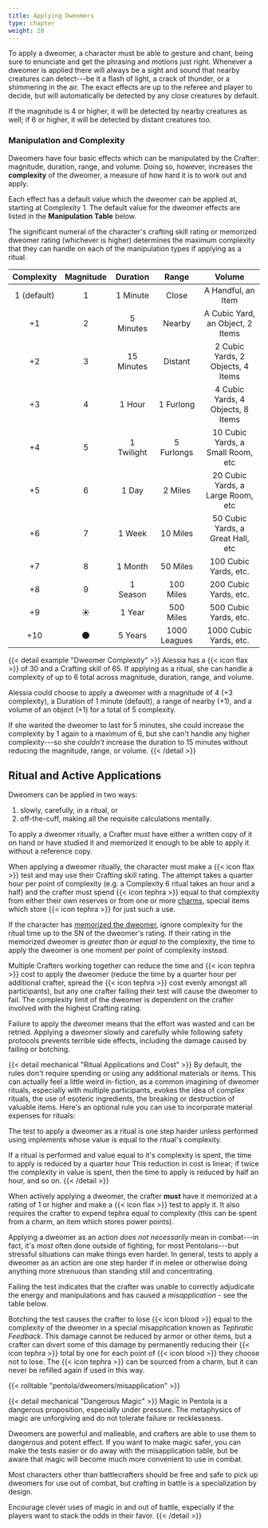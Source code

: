 ```yaml
---
title: Applying Dweomers
type: chapter
weight: 20
---
```


To apply a dweomer, a character must be able to gesture and chant, being sure to enunciate and get the phrasing and motions just right.
Whenever a dweomer is applied there will always be a sight and sound that nearby creatures can detect---be it a flash of light, a crack of thunder, or a shimmering in the air.
The exact effects are up to the referee and player to decide, but will automatically be detected by any close creatures by default.

If the magnitude is 4 or higher, it will be detected by nearby creatures as well;
if 6 or higher, it will be detected by distant creatures too.

### Manipulation and Complexity

Dweomers have four basic effects which can be manipulated by the Crafter: magnitude, duration, range, and volume.
Doing so, however, increases the **complexity** of the dweomer, a measure of how hard it is to work out and apply.

Each effect has a default value which the dweomer can be applied at, starting at Complexity 1.
The default value for the dweomer effects are listed in the **Manipulation Table** below.

The significant numeral of the character's crafting skill rating or memorized dweomer rating (whichever is higher) determines the maximum complexity that they can handle on each of the manipulation types if applying as a ritual.

| Complexity  | Magnitude |  Duration  |    Range     |        Volume       |
|:-----------:|:---------:|:----------:|:------------:|:-------------------:|
| 1 (default) |     1     | 1 Minute   | Close        | A Handful, an Item
|     +1      |     2     | 5 Minutes  | Nearby       | A Cubic Yard, an Object, 2 Items
|     +2      |     3     | 15 Minutes | Distant      | 2 Cubic Yards, 2 Objects, 4 Items
|     +3      |     4     | 1 Hour     | 1 Furlong    | 4 Cubic Yards, 4 Objects, 8 Items
|     +4      |     5     | 1 Twilight | 5 Furlongs   | 10 Cubic Yards, a Small Room, etc
|     +5      |     6     | 1 Day      | 2 Miles      | 20 Cubic Yards, a Large Room, etc
|     +6      |     7     | 1 Week     | 10 Miles     | 50 Cubic Yards, a Great Hall, etc
|     +7      |     8     | 1 Month    | 50 Miles     | 100 Cubic Yards, etc.
|     +8      |     9     | 1 Season   | 100 Miles    | 200 Cubic Yards, etc.
|     +9      |     ☀️️️    | 1 Year     | 500 Miles    | 500 Cubic Yards, etc.
|     +10     |     🌑    | 5 Years    | 1000 Leagues | 1000 Cubic Yards, etc.

{{< detail example "Dweomer Complexity" >}}
Alessia has a {{< icon flax >}} of 30 and a Crafting skill of 65.
If applying as a ritual, she can handle a complexity of up to 6 total across magnitude, duration, range, and volume.

Alessia could choose to apply a dweomer with a magnitude of 4 (+3 complexity), a Duration of 1 minute (default), a range of nearby (+1), and a volume of an object (+1) for a total of 5 complexity.

If she wanted the dweomer to last for 5 minutes, she could increase the complexity by 1 again to a maximum of 6, but she can't handle any higher complexity---so she _couldn't_ increase the duration to 15 minutes without reducing the magnitude, range, or volume.
{{< /detail >}}

## Ritual and Active Applications

Dweomers can be applied in two ways:

1. slowly, carefully, in a ritual, or
2. off-the-cuff, making all the requisite calculations mentally.

To apply a dweomer ritually, a Crafter must have either a written copy of it on hand or have studied it and memorized it enough to be able to apply it without a reference copy.

When applying a dweomer ritually, the character must make a {{< icon flax >}} test and may use their Crafting skill rating.
The attempt takes a quarter hour per point of complexity (e.g. a Complexity 6 ritual takes an hour and a half) and the crafter must spend {{< icon tephra >}} equal to that complexity from either their own reserves or from one or more [charms](), special items which store {{< icon tephra >}} for just such a use.

If the character has [memorized the dweomer](), ignore complexity for the ritual time up to the SN of the dweomer's rating.
If their rating in the memorized dweomer is _greater than or equal to_ the complexity, the time to apply the dweomer is one moment per point of complexity instead.

Multiple Crafters working together can reduce the time and {{< icon tephra >}} cost to apply the dweomer (reduce the time by a quarter hour per additional crafter, spread the {{< icon tephra >}} cost evenly amongst all participants), but any one crafter failing their test will cause the dweomer to fail.
The complexity limit of the dweomer is dependent on the crafter involved with the highest Crafting rating.

Failure to apply the dweomer means that the effort was wasted and can be retried.
Applying a dweomer slowly and carefully while following safety protocols prevents terrible side effects, including the damage caused by failing or botching.

{{< detail mechanical "Ritual Applications and Cost" >}}
By default, the rules don't require spending or using any additional materials or items.
This can actually feel a little weird in-fiction, as a common imagining of dweomer rituals, especially with multiple participants, evokes the idea of complex rituals, the use of esoteric ingredients, the breaking or destruction of valuable items.
Here's an optional rule you can use to incorporate material expenses for rituals:

The test to apply a dweomer as a ritual is one step harder unless performed using implements whose value is equal to the ritual's complexity.

If a ritual is performed and value equal to it's complexity is spent, the time to apply is reduced by a quarter hour
This reduction in cost is linear; if twice the complexity in value is spent, then the time to apply is reduced by half an hour, and so on.
{{< /detail >}}

When actively applying a dweomer, the crafter **must** have it memorized at a rating of 1 or higher and make a {{< icon flax >}} test to apply it.
It also requires the crafter to expend tephra equal to complexity (this can be spent from a charm, an item which stores power points).

Applying a dweomer as an action _does not necessarily_ mean in combat---in fact, it's _most_ often done outside of fighting, for most Pentolans---but stressful situations can make things even harder.
In general, tests to apply a dweomer as an action are one step harder if in melee or otherwise doing anything more strenuous than standing still and concentrating.

Failing the test indicates that the crafter was unable to correctly adjudicate the energy and manipulations and has caused a _misapplication_ - see the table below.

Botching the test causes the crafter to lose {{< icon blood >}} equal to the complexity of the dweomer in a special misapplication known as _Tephratic Feedback_.
This damage cannot be reduced by armor or other items, but a crafter can divert some of this damage by permanently reducing their {{< icon tephra >}} total by one for each point of {{< icon blood >}} they choose not to lose.
The {{< icon tephra >}} can be sourced from a charm, but it can never be refilled again if used in this way.

{{< rolltable "pentola/dweomers/misapplication" >}}

{{< detail mechanical "Dangerous Magic" >}}
Magic in Pentola is a dangerous proposition, especially under pressure.
The metaphysics of magic are unforgiving and do not tolerate failure or recklessness.

Dweomers are powerful and malleable, and crafters are able to use them to dangerous and potent effect.
If you want to make magic safer, you can make the tests easier or do away with the misapplication table, but be aware that magic will become much more convenient to use in combat.

Most characters other than battlecrafters should be free and safe to pick up dweomers for use out of combat, but crafting in battle is a specialization by design.

Encourage clever uses of magic in and out of battle, especially if the players want to stack the odds in their favor.
{{< /detail >}}
